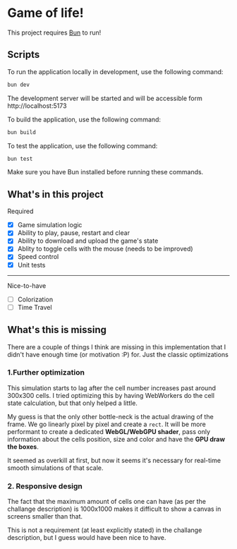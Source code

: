 # Game of life!

This project requires [Bun](https://bun.sh/) to run!

## Scripts

To run the application locally in development, use the following command:

```bash
bun dev
```

The development server will be started and will be accessible form http://localhost:5173

To build the application, use the following command:

```bash
bun build
```

To test the application, use the following command:

```bash
bun test
```

Make sure you have Bun installed before running these commands.

## What's in this project
Required
- [x] Game simulation logic
- [x] Ability to play, pause, restart and clear
- [x] Ability to download and upload the game's state
- [x] Ablity to toggle cells with the mouse (needs to be improved)
- [x] Speed control
- [x] Unit tests
---
Nice-to-have
- [ ] Colorization
- [ ] Time Travel

## What's this is missing

There are a couple of things I think are missing in this implementation that I didn't have enough time (or motivation :P) for. Just the classic optimizations

### 1.Further optimization

This simulation starts to lag after the cell number increases past around 300x300 cells.
I tried optimizing this by having WebWorkers do the cell state calculation, but that only helped a little.

My guess is that the only other bottle-neck is the actual drawing of the frame. We go linearly pixel by pixel and create a `rect`. It will be more performant to create a dedicated **WebGL/WebGPU shader**, pass only information about the cells position, size and color and have the **GPU draw the boxes**.

It seemed as overkill at first, but now it seems it's necessary for real-time smooth simulations of that scale.

### 2. Responsive design

The fact that the maximum amount of cells one can have (as per the challange description) is 1000x1000 makes it difficult to show a canvas in screens smaller than that.

This is not a requirement (at least explicitly stated) in the challange description, but I guess would have been nice to have.

